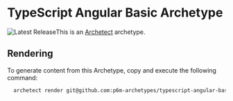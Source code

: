 # TypeScript Angular Basic Archetype

![Latest Release](https://img.shields.io/github/v/release/p6m-archetypes/typescript-angular-basic.archetype?style=flat-square&label=Latest%20Release&color=blue)This is an [Archetect](https://archetect.github.io/) archetype.

## Rendering

To generate content from this Archetype, copy and execute the following command:

```sh
  archetect render git@github.com:p6m-archetypes/typescript-angular-basic.archetype.git#v1
```